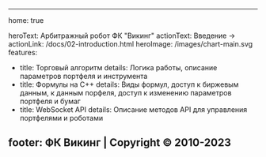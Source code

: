 ---

home: true

heroText: Арбитражный робот ФК "Викинг"
actionText: Введение →
actionLink: /docs/02-introduction.html
heroImage: /images/chart-main.svg
features:
- title: Торговый алгоритм
  details: Логика работы, описание параметров портфеля и инструмента
- title: Формулы на C++
  details: Виды формул, доступ к биржевым данным, к данным порфеля, доступ к изменению параметров портфеля и бумаг
- title: WebSocket API
  details: Описание методов API для управления портфелями и роботами

footer: ФК Викинг | Copyright © 2010-2023
---